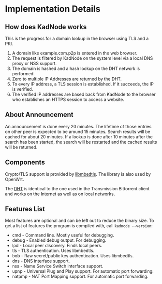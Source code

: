 
# Implementation Details

## How does KadNode works

This is the progress for a domain lookup in the browser using TLS and a PKI.

1. A domain like example.com.p2p is entered in the web browser.
2. The request is filtered by KadNode on the system level via a local DNS proxy or NSS support.
3. The domain is hashed and a hash lookup on the DHT network is performed.
4. Zero to multiple IP Addresses are returned by the DHT.
5. To every IP address, a TLS session is established. If it succeeds, the IP is verified.
6. The verified IP addresses are based back from KadNode to the browser who establishes an HTTPS session to access a website.

## About Announcement

An announcement is done every 20 minutes. The lifetime of those entries on other peer is expected to be around 15 minutes.
Search results will be cached for about 20 minutes. If a lookup is done after 10 minutes after the search has been started, the search will be restarted and the cached results will be returned.

## Components

Crypto/TLS support is provided by [libmbedtls](https://github.com/ARMmbed/mbedtls/).
The library is also used by OpenWrt.

The [DHT](https://github.com/jech/dht) is identical to the one used in the Transmission Bittorrent
client and works on the Internet as well as on local networks.

## Features List

Most features are optional and can be left out to reduce the binary size.
To get a list of features the program is compiled with, call `kadnode --version`:

* cmd - Command line. Mostly useful for debugging.
* debug - Enabled debug output. For debugging.
* lpd - Local peer discovery. Finds local peers.
* tls - TLS authentication. Uses libmbedtls.
* bob - Raw secret/public key authentication. Uses libmbedtls.
* dns - DNS interface support.
* nss - Name Service Switch interface support.
* upnp - Universal Plug and Play support. For automatic port forwarding.
* natpmp - NAT Port Mapping support. For automatic port forwarding.


